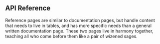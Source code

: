 ## API Reference

Reference pages are similar to documentation pages, but handle content that needs to live in tables, and has more specific needs than a general written documentation page. These two pages live in harmony together, teaching all who come before them like a pair of wizened sages.